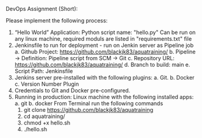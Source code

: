 DevOps Assignment (Short):

Please implement the following process:

1. “Hello World” Application:
Python script name: "hello.py"
Can be run on any linux machine, required moduls are listed in "requirements.txt" file
2. Jenkinsfile to run for deployment - run on Jenkin server as Pipeline job 
  a. Github Project: https://github.com/blackjk83/aquatraining/
  b. Pipeline -> Definition: Pipeline script from SCM -> Git 
  c. Repository URL: https://github.com/blackjk83/aquatraining/
  d. Branch to build: main
  e. Script Path: Jenkinsfile
3. Jenkins server pre-installed with the following plugins:
  a. Git. 
  b. Docker
  c. Version Number Plugin
4. Credentials to Git and Docker pre-configured.
3. Running in production: 
  Linux machine with the following installed apps:
  a. git
  b. docker
  From Terminal run the following commands
    1. git clone https://github.com/blackjk83/aquatraining
    2. cd aquatraining/
    3. chmod +x hello.sh
    4. ./hello.sh
    
